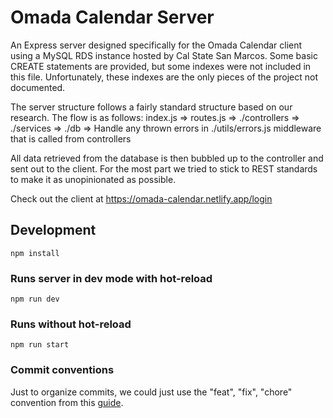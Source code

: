# Omada Calendar Server

An Express server designed specifically for the Omada Calendar client using a MySQL RDS instance hosted by Cal State San Marcos. Some basic CREATE statements are provided, but some indexes were not included in this file. Unfortunately, these indexes are the only pieces of the project not documented.

The server structure follows a fairly standard structure based on our research. The flow is as follows:
index.js =>
routes.js =>
./controllers =>
./services =>
./db =>
Handle any thrown errors in ./utils/errors.js middleware that is called from controllers

All data retrieved from the database is then bubbled up to the controller and sent out to the client. For the most part we tried to stick to REST standards to make it as unopinionated as possible.

Check out the client at https://omada-calendar.netlify.app/login

## Development

```
npm install
```

### Runs server in dev mode with hot-reload

```
npm run dev
```

### Runs without hot-reload

```
npm run start
```

### Commit conventions

Just to organize commits, we could just use the "feat", "fix", "chore" convention from this [guide](https://www.conventionalcommits.org/en/v1.0.0/).
